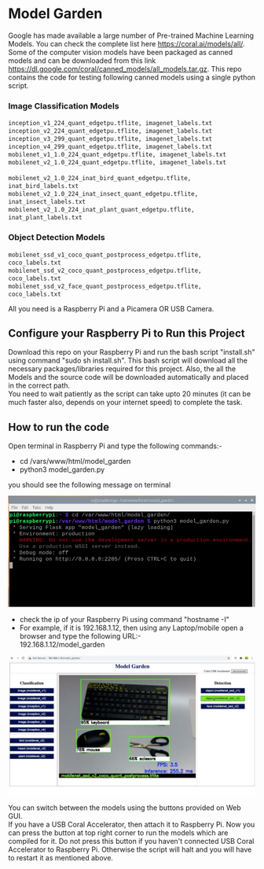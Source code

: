 # Model Garden
                    
Google has made available a large number of Pre-trained Machine Learning Models. You can check the complete list here https://coral.ai/models/all/.
Some of the computer vision models have been packaged as canned models and can be downloaded from this link https://dl.google.com/coral/canned_models/all_models.tar.gz.
This repo contains the code for testing following canned models using a single python script.<br>

### Image Classification Models
```
inception_v1_224_quant_edgetpu.tflite, imagenet_labels.txt
inception_v2_224_quant_edgetpu.tflite, imagenet_labels.txt
inception_v3_299_quant_edgetpu.tflite, imagenet_labels.txt
inception_v4_299_quant_edgetpu.tflite, imagenet_labels.txt
mobilenet_v1_1.0_224_quant_edgetpu.tflite, imagenet_labels.txt
mobilenet_v2_1.0_224_quant_edgetpu.tflite, imagenet_labels.txt

mobilenet_v2_1.0_224_inat_bird_quant_edgetpu.tflite, inat_bird_labels.txt
mobilenet_v2_1.0_224_inat_insect_quant_edgetpu.tflite, inat_insect_labels.txt
mobilenet_v2_1.0_224_inat_plant_quant_edgetpu.tflite, inat_plant_labels.txt
```

### Object Detection Models
```
mobilenet_ssd_v1_coco_quant_postprocess_edgetpu.tflite, coco_labels.txt
mobilenet_ssd_v2_coco_quant_postprocess_edgetpu.tflite, coco_labels.txt
mobilenet_ssd_v2_face_quant_postprocess_edgetpu.tflite, coco_labels.txt
```

All you need is a Raspberry Pi and a Picamera OR USB Camera.

## Configure your Raspberry Pi to Run this Project
Download this repo on your Raspberry Pi and run the bash script "install.sh" using command "sudo sh install.sh".
This bash script will download all the necessary packages/libraries required for this project. Also, the all the Models and the source code will be downloaded automatically
and placed in the correct path. <br>
You need to wait patiently as the script can take upto 20 minutes (it can be much faster also, depends on your internet speed) to complete the task.

## How to run the code
Open terminal in Raspberry Pi and type the following commands:-
- cd /vars/www/html/model_garden
- python3 model_garden.py

you should see the following message on terminal
<p align="center">
   <img src="https://github.com/jiteshsaini/files/blob/main/img/terminal.jpg">
</p>


- check the ip of your Raspberry Pi using command "hostname -I"
- For example, if it is 192.168.1.12, then using any Laptop/mobile open a browser and type the following URL:-<br>
192.168.1.12/model_garden

<p align="center">
   <img src="https://github.com/jiteshsaini/files/blob/main/img/model_garden_gui.jpg">
</p>


You can switch between the models using the buttons provided on Web GUI.<br>
If you have a USB Coral Accelerator, then attach it to Raspberry Pi. Now you can press the button at top right corner to run the models which are compiled for it.
Do not press this button if you haven't connected USB Coral Accelerator to Raspberry Pi. Otherwise the script will halt and you will have to restart it as mentioned above.

